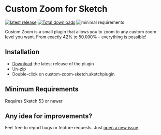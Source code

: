 # Custom Zoom for Sketch
[![latest release](https://img.shields.io/github/release/alexkaessner/custom-zoom-sketch.svg)](https://github.com/alexkaessner/custom-zoom-sketch/releases/latest) [![Total downloads](https://img.shields.io/github/downloads/alexkaessner/custom-zoom-sketch/total.svg)](https://github.com/alexkaessner/custom-zoom-sketch/releases/latest) ![minimal requirements](https://img.shields.io/badge/requires-Sketch%2053%20or%20newer-orange.svg)

Custom Zoom is a small plugin that allows you to zoom to any custom zoom level you want. From exactly 42% to 50.000% – everything is possible!

## Installation

- [Download](../../releases/latest/download/custom-zoom-sketch.sketchplugin.zip) the latest release of the plugin
- Un-zip
- Double-click on custom-zoom-sketch.sketchplugin

## Minimum Requirements

Requires Sketch 53 or newer

## Any idea for improvements?

Feel free to report bugs or feature requests. Just [open a new issue](https://github.com/alexkaessner/custom-zoom-sketch/issues).
